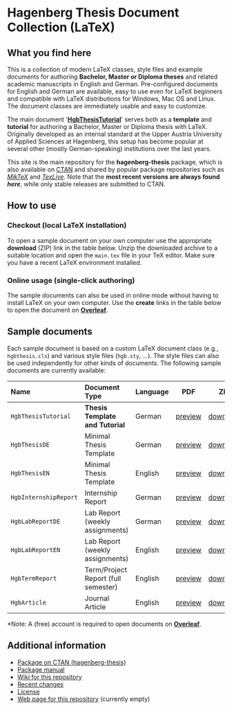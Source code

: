 # Hagenberg Thesis Document Collection (LaTeX)

## What you find here

This is a collection of modern LaTeX classes, style files and example documents for authoring 
**Bachelor, Master or Diploma theses** and related academic manuscripts in English and German. 
Pre-configured documents for English and German are available, easy to use even for LaTeX beginners and compatible with LaTeX distributions for Windows, Mac OS and Linux. The document classes are immediately usable and easy to customize.

The main document '[**HgbThesisTutorial**](https://github.com/Digital-Media/HagenbergThesis/raw/master/examples/HgbThesisTutorial/main.pdf)'
serves both as a **template** and **tutorial** for authoring a Bachelor, Master or Diploma thesis with LaTeX. 
Originally developed as an internal standard at the Upper Austria University of Applied Sciences at Hagenberg,
this setup has become popular at several other (mostly German-speaking) institutions over the last years.

This site is the main repository for the **hagenberg-thesis** package, which is also available
on [CTAN](https://ctan.org/pkg/hagenberg-thesis) and shared by popular package repositories
such as [*MikTeX*](https://miktex.org/) and [*TexLive*](https://www.tug.org/texlive/).
Note that the **most recent versions are always found *here***, while only stable releases are submitted to CTAN.


## How to use

### Checkout (local LaTeX installation)

To open a sample document on your own computer use the appropriate **download** (ZIP) link in the table below. 
Unzip the downloaded archive to a suitable location and open the `main.tex` file in your TeX editor.
Make sure you have a recent LaTeX environment installed.

### Online usage (single-click authoring)

The sample documents can also be used in online mode without having to install LaTeX on your own computer.
Use the **create** links in the table below to open the document on **[Overleaf](https://www.overleaf.com/)**.


## Sample documents

Each sample document is based on a custom LaTeX document class (e.g., ``hgbthesis.cls``) and various style files  (``hgb.sty``, ...). The style files can also be used independently for other kinds of documents.
The following sample documents are currently available:

| Name | Document Type | Language | PDF | ZIP | Overleaf\* |
| :--- | :--- | --- | --- | --- | --- |
| `HgbThesisTutorial` | **Thesis Template and Tutorial** | German | [preview](https://github.com/Digital-Media/HagenbergThesis/raw/master/examples/HgbThesisTutorial/main.pdf) | [download](https://github.com/Digital-Media/HagenbergThesis/raw/master/examples/HgbThesisTutorial.zip) | [create](https://www.overleaf.com/docs?snip_uri=https://github.com/Digital-Media/HagenbergThesis/raw/master/examples/HgbThesisTutorial.zip) |
| `HgbThesisDE` | Minimal Thesis  Template | German | [preview](https://github.com/Digital-Media/HagenbergThesis/raw/master/examples/HgbThesisDE/main.pdf) | [download](https://github.com/Digital-Media/HagenbergThesis/raw/master/examples/HgbThesisDE.zip) | [create](https://www.overleaf.com/docs?snip_uri=https://github.com/Digital-Media/HagenbergThesis/raw/master/examples/HgbThesisDE.zip) |
| `HgbThesisEN` | Minimal Thesis  Template | English | [preview](https://github.com/Digital-Media/HagenbergThesis/raw/master/examples/HgbThesisEN/main.pdf) | [download](https://github.com/Digital-Media/HagenbergThesis/raw/master/examples/HgbThesisEN.zip) | [create](https://www.overleaf.com/docs?snip_uri=https://github.com/Digital-Media/HagenbergThesis/raw/master/examples/HgbThesisEN.zip) |
| `HgbInternshipReport` | Internship Report | German | [preview](https://github.com/Digital-Media/HagenbergThesis/raw/master/examples/HgbInternshipReport/main.pdf) | [download](https://github.com/Digital-Media/HagenbergThesis/raw/master/examples/HgbInternshipReport.zip) | [create](https://www.overleaf.com/docs?snip_uri=https://github.com/Digital-Media/HagenbergThesis/raw/master/examples/HgbInternshipReport.zip) |
| `HgbLabReportDE` | Lab Report (weekly assignments) | German | [preview](https://github.com/Digital-Media/HagenbergThesis/raw/master/examples/HgbLabReportDE/main.pdf) | [download](https://github.com/Digital-Media/HagenbergThesis/raw/master/examples/HgbLabReportDE.zip) | [create](https://www.overleaf.com/docs?snip_uri=https://github.com/Digital-Media/HagenbergThesis/raw/master/examples/HgbLabReportDE.zip) |
| `HgbLabReportEN` | Lab Report (weekly assignments) | English | [preview](https://github.com/Digital-Media/HagenbergThesis/raw/master/examples/HgbLabReportEN/main.pdf) | [download](https://github.com/Digital-Media/HagenbergThesis/raw/master/examples/HgbLabReportEN.zip) | [create](https://www.overleaf.com/docs?snip_uri=https://github.com/Digital-Media/HagenbergThesis/raw/master/examples/HgbLabReportEN.zip) |
| `HgbTermReport` | Term/Project Report (full semester) | English | [preview](https://github.com/Digital-Media/HagenbergThesis/raw/master/examples/HgbTermReport/main.pdf) | [download](https://github.com/Digital-Media/HagenbergThesis/raw/master/examples/HgbTermReport.zip) | [create](https://www.overleaf.com/docs?snip_uri=https://github.com/Digital-Media/HagenbergThesis/raw/master/examples/HgbTermReport.zip) |
| `HgbArticle` | Journal Article | English | [preview](https://github.com/Digital-Media/HagenbergThesis/raw/master/examples/HgbArticle/main.pdf) | [download](https://github.com/Digital-Media/HagenbergThesis/raw/master/examples/HgbArticle.zip) | [create](https://www.overleaf.com/docs?snip_uri=https://github.com/Digital-Media/HagenbergThesis/raw/master/examples/HgbArticle.zip) |


\*Note: A (free) account is required to open documents on **[Overleaf](https://www.overleaf.com/)**.


## Additional information

* [Package on CTAN (hagenberg-thesis)](https://ctan.org/pkg/hagenberg-thesis)
* [Package manual](https://github.com/Digital-Media/HagenbergThesis/raw/master/examples/Manual/main.pdf)
* [Wiki for this repository](https://github.com/Digital-Media/HagenbergThesis/wiki)
* [Recent changes](CHANGELOG.md)
* [License](LICENSE.md)
* [Web page for this repository](https://Digital-Media.github.io/HagenbergThesis/) (currently empty)












